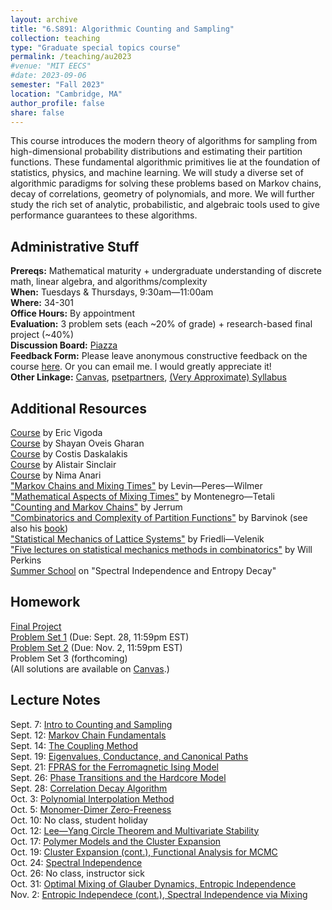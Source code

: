```yaml
---
layout: archive
title: "6.S891: Algorithmic Counting and Sampling"
collection: teaching
type: "Graduate special topics course"
permalink: /teaching/au2023
#venue: "MIT EECS"
#date: 2023-09-06
semester: "Fall 2023"
location: "Cambridge, MA"
author_profile: false
share: false
---
```


This course introduces the modern theory of algorithms for sampling from high-dimensional probability distributions and estimating their partition functions. These fundamental algorithmic primitives lie at the foundation of statistics, physics, and machine learning. We will study a diverse set of algorithmic paradigms for solving these problems based on Markov chains, decay of correlations, geometry of polynomials, and more. We will further study the rich set of analytic, probabilistic, and algebraic tools used to give performance guarantees to these algorithms.

## Administrative Stuff
**Prereqs:** Mathematical maturity + undergraduate understanding of discrete math, linear algebra, and algorithms/complexity <br />
**When:** Tuesdays & Thursdays, 9:30am&mdash;11:00am <br />
**Where:** 34-301 <br />
**Office Hours:** By appointment <br />
**Evaluation:** 3 problem sets (each ~20% of grade) + research-based final project (~40%) <br />
**Discussion Board:** [Piazza](https://piazza.com/mit/fall2023/6s891) <br />
**Feedback Form:** Please leave anonymous constructive feedback on the course [here](https://docs.google.com/forms/d/e/1FAIpQLSfm_DlqE_FNL0XFiT6tPdCoaupb2Een6Kx40FEr1rsppjEYnQ/viewform?usp=sf_link). Or you can email me. I would greatly appreciate it! <br />
**Other Linkage:** [Canvas](https://canvas.mit.edu/courses/23296), [psetpartners](https://psetpartners.mit.edu/), [(Very Approximate) Syllabus](/files/au2023/6S891-approx-syllabus.pdf)

## Additional Resources
[Course](https://sites.cs.ucsb.edu/~vigoda/MCMC/) by Eric Vigoda <br />
[Course](https://homes.cs.washington.edu/~shayan/courses/sampling/index.html) by Shayan Oveis Gharan <br />
[Course](http://people.csail.mit.edu/costis/6896sp11/) by Costis Daskalakis <br />
[Course](https://people.eecs.berkeley.edu/~sinclair/cs294/f23.html) by Alistair Sinclair <br />
[Course](https://nimaanari.com/cs263-autumn2023/) by Nima Anari <br />
["Markov Chains and Mixing Times"](https://pages.uoregon.edu/dlevin/MARKOV/markovmixing.pdf) by Levin&mdash;Peres&mdash;Wilmer <br />
["Mathematical Aspects of Mixing Times"](https://tetali.math.gatech.edu/PUBLIS/survey.pdf) by Montenegro&mdash;Tetali <br />
["Counting and Markov Chains"](https://www.math.cmu.edu/~af1p/Teaching/MCC17/Papers/JerrumBook) by Jerrum <br />
["Combinatorics and Complexity of Partition Functions"](https://dept.math.lsa.umich.edu/~barvinok/notespartition.pdf) by Barvinok (see also his [book](https://books.google.com/books/about/Combinatorics_and_Complexity_of_Partitio.html?id=9LlZDgAAQBAJ)) <br />
["Statistical Mechanics of Lattice Systems"](https://www.unige.ch/math/folks/velenik/smbook/) by Friedli&mdash;Velenik <br />
["Five lectures on statistical mechanics methods in combinatorics"](https://combgeo.org/wp-content/uploads/2021/02/Will_Perkins_5StatMechLectures.pdf) by Will Perkins <br />
[Summer School](https://sites.cs.ucsb.edu/~vigoda/School/) on "Spectral Independence and Entropy Decay"

## Homework
[Final Project](/files/au2023/6S891-final-project.pdf) <br />
[Problem Set 1](/files/au2023/pset1.pdf) (Due: Sept. 28, 11:59pm EST) <br />
[Problem Set 2](/files/au2023/pset2.pdf) (Due: Nov. 2, 11:59pm EST) <br />
Problem Set 3 (forthcoming) <br />
(All solutions are available on [Canvas](https://canvas.mit.edu/courses/23296).)

## Lecture Notes
Sept. 7: [Intro to Counting and Sampling](/files/au2023/6S891-lec1.pdf) <br />
Sept. 12: [Markov Chain Fundamentals](/files/au2023/6S891-lec2.pdf) <br />
Sept. 14: [The Coupling Method](/files/au2023/6S891-lec3.pdf) <br />
Sept. 19: [Eigenvalues, Conductance, and Canonical Paths](/files/au2023/6S891-lec4.pdf) <br />
Sept. 21: [FPRAS for the Ferromagnetic Ising Model](/files/au2023/6S891-lec5.pdf) <br />
Sept. 26: [Phase Transitions and the Hardcore Model](/files/au2023/6S891-lec6.pdf) <br />
Sept. 28: [Correlation Decay Algorithm](/files/au2023/6S891-lec7.pdf) <br />
Oct. 3: [Polynomial Interpolation Method](/files/au2023/6S891-lec8.pdf) <br />
Oct. 5: [Monomer-Dimer Zero-Freeness](/files/au2023/6S891-lec9.pdf) <br />
Oct. 10: No class, student holiday <br />
Oct. 12: [Lee&mdash;Yang Circle Theorem and Multivariate Stability](/files/au2023/6S891-lec10.pdf) <br />
Oct. 17: [Polymer Models and the Cluster Expansion](/files/au2023/6S891-lec11.pdf) <br />
Oct. 19: [Cluster Expansion (cont.), Functional Analysis for MCMC](/files/au2023/6S891-lec12.pdf) <br />
Oct. 24: [Spectral Independence](/files/au2023/6S891-lec13.pdf) <br />
Oct. 26: No class, instructor sick <br />
Oct. 31: [Optimal Mixing of Glauber Dynamics, Entropic Independence](/files/au2023/6S891-lec14.pdf) <br />
Nov. 2: [Entropic Independece (cont.), Spectral Independence via Mixing](/files/au2023/6S891-lec15.pdf) <br />

